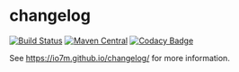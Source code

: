 changelog
===

[![Build Status](https://travis-ci.org/io7m/changelog.svg)](https://travis-ci.org/io7m/changelog)
[![Maven Central](https://maven-badges.herokuapp.com/maven-central/com.io7m.changelog/io7m-changelog/badge.png)](https://maven-badges.herokuapp.com/maven-central/com.io7m.changelog/io7m-changelog)
[![Codacy Badge](https://api.codacy.com/project/badge/Grade/8c6f31d9eb2f4541836b27ad7e95153c)](https://www.codacy.com/app/github_79/changelog?utm_source=github.com&amp;utm_medium=referral&amp;utm_content=io7m/changelog&amp;utm_campaign=Badge_Grade)

See https://io7m.github.io/changelog/ for more information.
